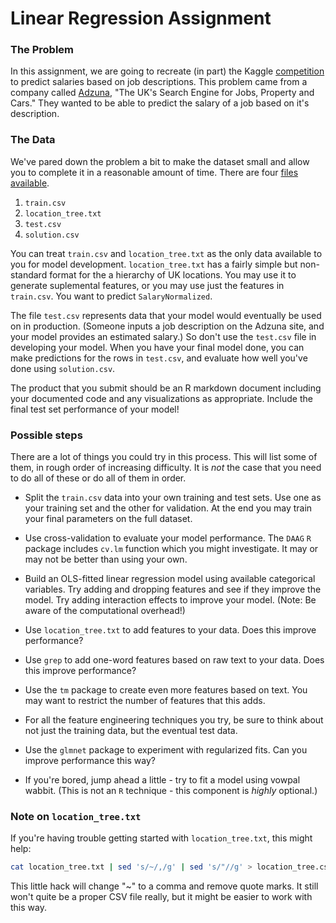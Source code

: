 # Linear Regression Assignment


### The Problem

In this assignment, we are going to recreate (in part) the Kaggle [competition](http://www.kaggle.com/c/job-salary-prediction) to predict salaries based on job descriptions. This problem came from a company called [Adzuna](http://www.adzuna.co.uk/), "The UK's Search Engine for Jobs, Property and Cars." They wanted to be able to predict the salary of a job based on it's description.


### The Data

We've pared down the problem a bit to make the dataset small and allow you to complete it in a reasonable amount of time. There are four [files available](https://github.com/ajschumacher/gadsdata/tree/master/salary).

1. `train.csv`
2. `location_tree.txt`
3. `test.csv`
4. `solution.csv`

You can treat `train.csv` and `location_tree.txt` as the only data available to you for model development. `location_tree.txt` has a fairly simple but non-standard format for the a hierarchy of UK locations. You may use it to generate suplemental features, or you may use just the features in `train.csv`. You want to predict `SalaryNormalized`.

The file `test.csv` represents data that your model would eventually be used on in production. (Someone inputs a job description on the Adzuna site, and your model provides an estimated salary.) So don't use the `test.csv` file in developing your model. When you have your final model done, you can make predictions for the rows in `test.csv`, and evaluate how well you've done using `solution.csv`.

The product that you submit should be an R markdown document including your documented code and any visualizations as appropriate. Include the final test set performance of your model!


### Possible steps

There are a lot of things you could try in this process. This will list some of them, in rough order of increasing difficulty. It is _not_ the case that you need to do all of these or do all of them in order.

 * Split the `train.csv` data into your own training and test sets. Use one as your training set and the other for validation. At the end you may train your final parameters on the full dataset.

 * Use cross-validation to evaluate your model performance. The `DAAG` `R` package includes `cv.lm` function which you might investigate. It may or may not be better than using your own.

 * Build an OLS-fitted linear regression model using available categorical variables. Try adding and dropping features and see if they improve the model. Try adding interaction effects to improve your model. (Note: Be aware of the computational overhead!)

 * Use `location_tree.txt` to add features to your data. Does this improve performance?

 * Use `grep` to add one-word features based on raw text to your data. Does this improve performance?

 * Use the `tm` package to create even more features based on text. You may want to restrict the number of features that this adds.

 * For all the feature engineering techniques you try, be sure to think about not just the training data, but the eventual test data.

 * Use the `glmnet` package to experiment with regularized fits. Can you improve performance this way?

 * If you're bored, jump ahead a little - try to fit a model using vowpal wabbit. (This is not an `R` technique - this component is _highly_ optional.)


### Note on `location_tree.txt`

If you're having trouble getting started with `location_tree.txt`, this might help:

```bash
cat location_tree.txt | sed 's/~/,/g' | sed 's/"//g' > location_tree.csv
```

This little hack will change "~" to a comma and remove quote marks. It still won't quite be a proper CSV file really, but it might be easier to work with this way.
